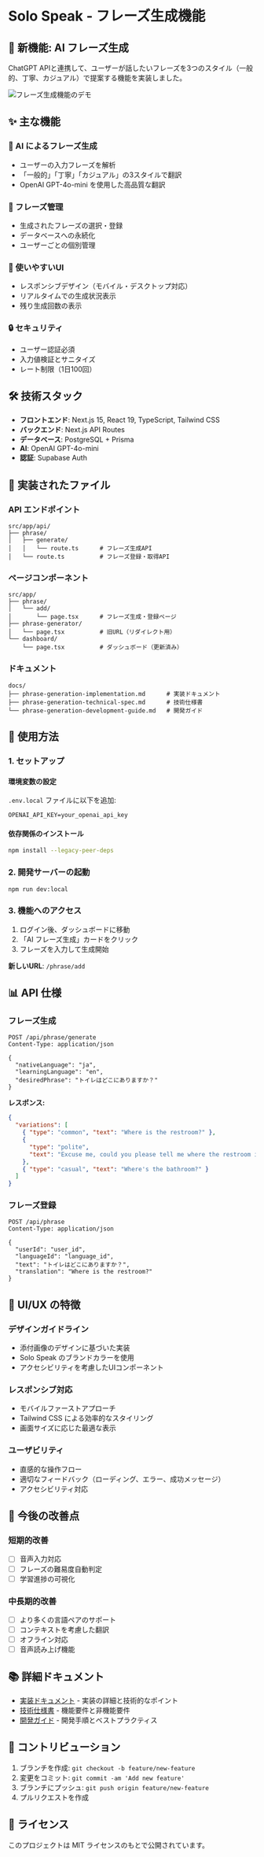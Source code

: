 # Solo Speak - フレーズ生成機能

## 🚀 新機能: AI フレーズ生成

ChatGPT APIと連携して、ユーザーが話したいフレーズを3つのスタイル（一般的、丁寧、カジュアル）で提案する機能を実装しました。

![フレーズ生成機能のデモ](docs/demo-screenshot.png)

## ✨ 主な機能

### 🤖 AI によるフレーズ生成

- ユーザーの入力フレーズを解析
- 「一般的」「丁寧」「カジュアル」の3スタイルで翻訳
- OpenAI GPT-4o-mini を使用した高品質な翻訳

### 📝 フレーズ管理

- 生成されたフレーズの選択・登録
- データベースへの永続化
- ユーザーごとの個別管理

### 🎯 使いやすいUI

- レスポンシブデザイン（モバイル・デスクトップ対応）
- リアルタイムでの生成状況表示
- 残り生成回数の表示

### 🔒 セキュリティ

- ユーザー認証必須
- 入力値検証とサニタイズ
- レート制限（1日100回）

## 🛠️ 技術スタック

- **フロントエンド**: Next.js 15, React 19, TypeScript, Tailwind CSS
- **バックエンド**: Next.js API Routes
- **データベース**: PostgreSQL + Prisma
- **AI**: OpenAI GPT-4o-mini
- **認証**: Supabase Auth

## 📁 実装されたファイル

### API エンドポイント

```
src/app/api/
├── phrase/
│   ├── generate/
│   │   └── route.ts      # フレーズ生成API
│   └── route.ts          # フレーズ登録・取得API
```

### ページコンポーネント

```
src/app/
├── phrase/
│   └── add/
│       └── page.tsx      # フレーズ生成・登録ページ
├── phrase-generator/
│   └── page.tsx          # 旧URL（リダイレクト用）
└── dashboard/
    └── page.tsx          # ダッシュボード（更新済み）
```

### ドキュメント

```
docs/
├── phrase-generation-implementation.md      # 実装ドキュメント
├── phrase-generation-technical-spec.md      # 技術仕様書
└── phrase-generation-development-guide.md   # 開発ガイド
```

## 🚀 使用方法

### 1. セットアップ

#### 環境変数の設定

`.env.local` ファイルに以下を追加:

```env
OPENAI_API_KEY=your_openai_api_key
```

#### 依存関係のインストール

```bash
npm install --legacy-peer-deps
```

### 2. 開発サーバーの起動

```bash
npm run dev:local
```

### 3. 機能へのアクセス

1. ログイン後、ダッシュボードに移動
2. 「AI フレーズ生成」カードをクリック
3. フレーズを入力して生成開始

**新しいURL**: `/phrase/add`

## 📊 API 仕様

### フレーズ生成

```http
POST /api/phrase/generate
Content-Type: application/json

{
  "nativeLanguage": "ja",
  "learningLanguage": "en",
  "desiredPhrase": "トイレはどこにありますか？"
}
```

**レスポンス:**

```json
{
  "variations": [
    { "type": "common", "text": "Where is the restroom?" },
    {
      "type": "polite",
      "text": "Excuse me, could you please tell me where the restroom is?"
    },
    { "type": "casual", "text": "Where's the bathroom?" }
  ]
}
```

### フレーズ登録

```http
POST /api/phrase
Content-Type: application/json

{
  "userId": "user_id",
  "languageId": "language_id",
  "text": "トイレはどこにありますか？",
  "translation": "Where is the restroom?"
}
```

## 🎨 UI/UX の特徴

### デザインガイドライン

- 添付画像のデザインに基づいた実装
- Solo Speak のブランドカラーを使用
- アクセシビリティを考慮したUIコンポーネント

### レスポンシブ対応

- モバイルファーストアプローチ
- Tailwind CSS による効率的なスタイリング
- 画面サイズに応じた最適な表示

### ユーザビリティ

- 直感的な操作フロー
- 適切なフィードバック（ローディング、エラー、成功メッセージ）
- アクセシビリティ対応

## 🔧 今後の改善点

### 短期的改善

- [ ] 音声入力対応
- [ ] フレーズの難易度自動判定
- [ ] 学習進捗の可視化

### 中長期的改善

- [ ] より多くの言語ペアのサポート
- [ ] コンテキストを考慮した翻訳
- [ ] オフライン対応
- [ ] 音声読み上げ機能

## 📚 詳細ドキュメント

- [実装ドキュメント](docs/phrase-generation-implementation.md) - 実装の詳細と技術的なポイント
- [技術仕様書](docs/phrase-generation-technical-spec.md) - 機能要件と非機能要件
- [開発ガイド](docs/phrase-generation-development-guide.md) - 開発手順とベストプラクティス

## 🤝 コントリビューション

1. ブランチを作成: `git checkout -b feature/new-feature`
2. 変更をコミット: `git commit -am 'Add new feature'`
3. ブランチにプッシュ: `git push origin feature/new-feature`
4. プルリクエストを作成

## 📄 ライセンス

このプロジェクトは MIT ライセンスのもとで公開されています。
